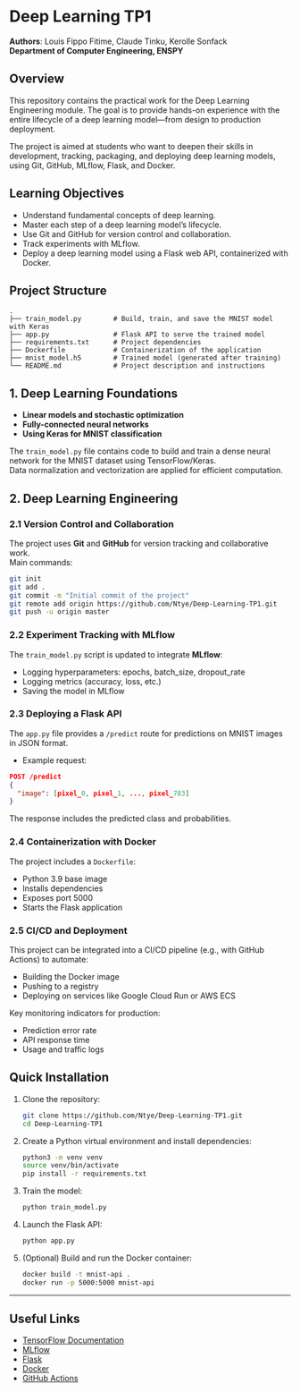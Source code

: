 # Deep Learning TP1
 
**Authors**: Louis Fippo Fitime, Claude Tinku, Kerolle Sonfack  
**Department of Computer Engineering, ENSPY**  

## Overview

This repository contains the practical work for the Deep Learning Engineering module. The goal is to provide hands-on experience with the entire lifecycle of a deep learning model—from design to production deployment.

The project is aimed at students who want to deepen their skills in development, tracking, packaging, and deploying deep learning models, using Git, GitHub, MLflow, Flask, and Docker.


## Learning Objectives

- Understand fundamental concepts of deep learning.
- Master each step of a deep learning model’s lifecycle.
- Use Git and GitHub for version control and collaboration.
- Track experiments with MLflow.
- Deploy a deep learning model using a Flask web API, containerized with Docker.


## Project Structure

```
.
├── train_model.py        # Build, train, and save the MNIST model with Keras
├── app.py                # Flask API to serve the trained model
├── requirements.txt      # Project dependencies
├── Dockerfile            # Containerization of the application
├── mnist_model.h5        # Trained model (generated after training)
└── README.md             # Project description and instructions
```

## 1. Deep Learning Foundations

- **Linear models and stochastic optimization**
- **Fully-connected neural networks**
- **Using Keras for MNIST classification**

The `train_model.py` file contains code to build and train a dense neural network for the MNIST dataset using TensorFlow/Keras.  
Data normalization and vectorization are applied for efficient computation.


## 2. Deep Learning Engineering

### 2.1 Version Control and Collaboration

The project uses **Git** and **GitHub** for version tracking and collaborative work.  
Main commands:
```sh
git init
git add .
git commit -m "Initial commit of the project"
git remote add origin https://github.com/Ntye/Deep-Learning-TP1.git
git push -u origin master
```

### 2.2 Experiment Tracking with MLflow

The `train_model.py` script is updated to integrate **MLflow**:
- Logging hyperparameters: epochs, batch_size, dropout_rate
- Logging metrics (accuracy, loss, etc.)
- Saving the model in MLflow

### 2.3 Deploying a Flask API

The `app.py` file provides a `/predict` route for predictions on MNIST images in JSON format.
- Example request:
```json
POST /predict
{
  "image": [pixel_0, pixel_1, ..., pixel_783]
}
```
The response includes the predicted class and probabilities.

### 2.4 Containerization with Docker

The project includes a `Dockerfile`:
- Python 3.9 base image
- Installs dependencies
- Exposes port 5000
- Starts the Flask application

### 2.5 CI/CD and Deployment

This project can be integrated into a CI/CD pipeline (e.g., with GitHub Actions) to automate:
- Building the Docker image
- Pushing to a registry
- Deploying on services like Google Cloud Run or AWS ECS

Key monitoring indicators for production:
- Prediction error rate
- API response time
- Usage and traffic logs


## Quick Installation

1. Clone the repository:
    ```sh
    git clone https://github.com/Ntye/Deep-Learning-TP1.git
    cd Deep-Learning-TP1
    ```
2. Create a Python virtual environment and install dependencies:
    ```sh
    python3 -m venv venv
    source venv/bin/activate
    pip install -r requirements.txt
    ```
3. Train the model:
    ```sh
    python train_model.py
    ```
4. Launch the Flask API:
    ```sh
    python app.py
    ```
5. (Optional) Build and run the Docker container:
    ```sh
    docker build -t mnist-api .
    docker run -p 5000:5000 mnist-api
    ```

---

## Useful Links

- [TensorFlow Documentation](https://www.tensorflow.org/)
- [MLflow](https://mlflow.org/)
- [Flask](https://flask.palletsprojects.com/)
- [Docker](https://docs.docker.com/)
- [GitHub Actions](https://docs.github.com/en/actions)

